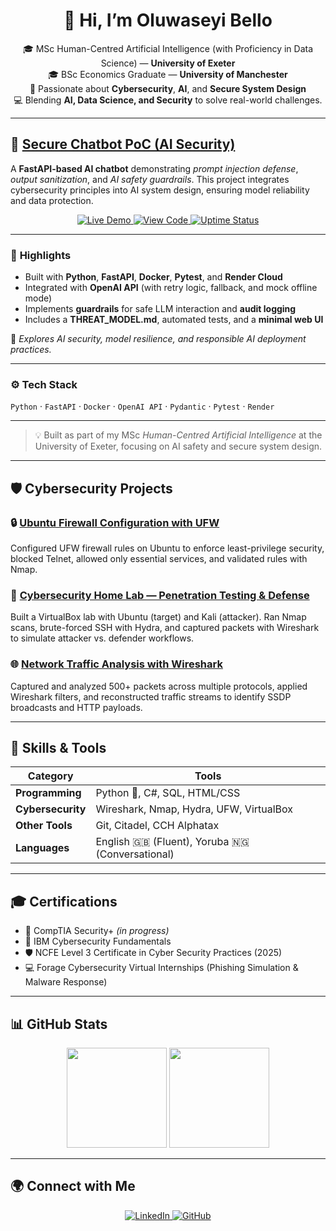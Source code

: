 <!-- HEADER -->
<h1 align="center">👋 Hi, I’m Oluwaseyi Bello</h1>

<p align="center">
🎓 MSc Human-Centred Artificial Intelligence (with Proficiency in Data Science) — <strong>University of Exeter</strong><br>
🎓 BSc Economics Graduate — <strong>University of Manchester</strong><br>
🔐 Passionate about <strong>Cybersecurity</strong>, <strong>AI</strong>, and <strong>Secure System Design</strong><br>
💻 Blending <strong>AI, Data Science, and Security</strong> to solve real-world challenges.
</p>

---

## 🚀 [Secure Chatbot PoC (AI Security)](https://github.com/seyiabello/secure-chatbot-demo)

<p>
A <strong>FastAPI-based AI chatbot</strong> demonstrating <em>prompt injection defense</em>, <em>output sanitization</em>, and <em>AI safety guardrails</em>.  
This project integrates cybersecurity principles into AI system design, ensuring model reliability and data protection.
</p>

<p align="center">
  <a href="https://secure-chatbot-demo.onrender.com">
    <img alt="Live Demo" src="https://img.shields.io/badge/Live%20Demo-Render-brightgreen?style=for-the-badge&logo=render">
  </a>
  <a href="https://github.com/seyiabello/secure-chatbot-demo">
    <img alt="View Code" src="https://img.shields.io/badge/View%20Code-GitHub-black?style=for-the-badge&logo=github">
  </a>
  <a href="https://stats.uptimerobot.com/qS86R4Fjmh">
    <img alt="Uptime Status" src="https://img.shields.io/uptimerobot/status/m801678817-98769a2b06c5cc6c05332a?style=for-the-badge&label=Chatbot%20Status">
  </a>
</p>

---

### 🧩 **Highlights**
- Built with **Python**, **FastAPI**, **Docker**, **Pytest**, and **Render Cloud**
- Integrated with **OpenAI API** (with retry logic, fallback, and mock offline mode)
- Implements **guardrails** for safe LLM interaction and **audit logging**
- Includes a **THREAT_MODEL.md**, automated tests, and a **minimal web UI**

🧠 *Explores AI security, model resilience, and responsible AI deployment practices.*

---

### ⚙️ **Tech Stack**
`Python` · `FastAPI` · `Docker` · `OpenAI API` · `Pydantic` · `Pytest` · `Render`

---

> 💡 Built as part of my MSc *Human-Centred Artificial Intelligence* at the University of Exeter, focusing on AI safety and secure system design.

---

## 🛡️ Cybersecurity Projects

### 🔒 [Ubuntu Firewall Configuration with UFW](https://github.com/seyiabello/ubuntu-firewall-ufw)
Configured UFW firewall rules on Ubuntu to enforce least-privilege security, blocked Telnet, allowed only essential services, and validated rules with Nmap.

### 🧪 [Cybersecurity Home Lab — Penetration Testing & Defense](https://github.com/seyiabello/cybersecurity-home-lab)
Built a VirtualBox lab with Ubuntu (target) and Kali (attacker). Ran Nmap scans, brute-forced SSH with Hydra, and captured packets with Wireshark to simulate attacker vs. defender workflows.

### 🌐 [Network Traffic Analysis with Wireshark](https://github.com/seyiabello/network-traffic-analysis)
Captured and analyzed 500+ packets across multiple protocols, applied Wireshark filters, and reconstructed traffic streams to identify SSDP broadcasts and HTTP payloads.

---

## 🧰 Skills & Tools

| Category | Tools |
|-----------|--------|
| **Programming** | Python 🐍, C#, SQL, HTML/CSS |
| **Cybersecurity** | Wireshark, Nmap, Hydra, UFW, VirtualBox |
| **Other Tools** | Git, Citadel, CCH Alphatax |
| **Languages** | English 🇬🇧 (Fluent), Yoruba 🇳🇬 (Conversational) |

---

## 🎓 Certifications

- 🧩 CompTIA Security+ *(in progress)*  
- 🧠 IBM Cybersecurity Fundamentals  
- 🛡️ NCFE Level 3 Certificate in Cyber Security Practices (2025)  
- 💻 Forage Cybersecurity Virtual Internships (Phishing Simulation & Malware Response)

---

## 📊 GitHub Stats

<p align="center">
  <img src="https://github-readme-stats.vercel.app/api?username=seyiabello&show_icons=true&theme=tokyonight&hide_border=true" height="160px"/>
  <img src="https://github-readme-stats.vercel.app/api/top-langs/?username=seyiabello&layout=compact&theme=tokyonight&hide_border=true" height="160px"/>
</p>

---

## 🌍 Connect with Me

<p align="center">
  <a href="https://www.linkedin.com/in/oluwaseyi-bello-2653a2215/">
    <img alt="LinkedIn" src="https://img.shields.io/badge/LinkedIn-0077B5?style=for-the-badge&logo=linkedin&logoColor=white">
  </a>
  <a href="https://github.com/seyiabello">
    <img alt="GitHub" src="https://img.shields.io/badge/GitHub-181717?style=for-the-badge&logo=github&logoColor=white">
  </a>
</p>



